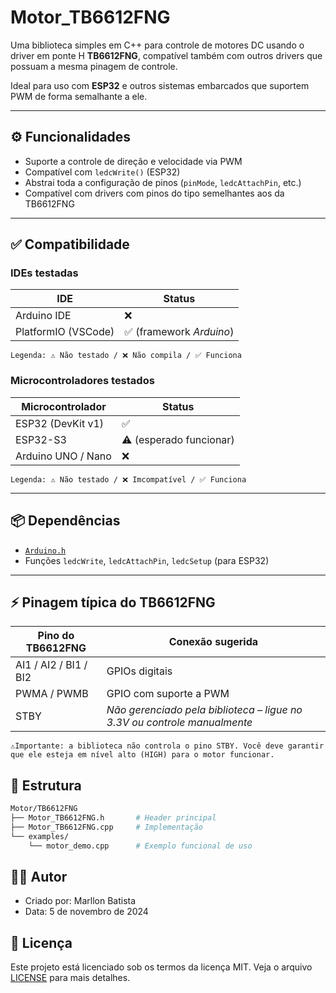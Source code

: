 # Motor_TB6612FNG

Uma biblioteca simples em C++ para controle de motores DC usando o driver em ponte H **TB6612FNG**, compatível também com outros drivers que possuam a mesma pinagem de controle.

Ideal para uso com **ESP32** e outros sistemas embarcados que suportem PWM de forma semalhante a ele.

---

## ⚙️ Funcionalidades

- Suporte a controle de direção e velocidade via PWM
- Compatível com `ledcWrite()` (ESP32)
- Abstrai toda a configuração de pinos (`pinMode`, `ledcAttachPin`, etc.)
- Compatível com drivers com pinos do tipo semelhantes aos da TB6612FNG

---

## ✅ Compatibilidade

### IDEs testadas

| IDE                     | Status                                     |
|-------------------------|------------------------------------------- |
| Arduino IDE             | ❌                                         |
| PlatformIO (VSCode)     | ✅ (framework *Arduino*)                   |
```Legenda: ⚠️ Não testado / ❌ Não compila / ✅ Funciona ```


### Microcontroladores testados

| Microcontrolador       | Status                               |
|------------------------|--------------------------------------|
| ESP32 (DevKit v1)      | ✅                                   |
| ESP32-S3               | ⚠️ (esperado funcionar)              |
| Arduino UNO / Nano     | ❌                                   |
```Legenda: ⚠️ Não testado / ❌ Imcompatível / ✅ Funciona ```

---


## 📦 Dependências

- [`Arduino.h`](https://docs.arduino.cc/language-reference/pt/)
- Funções `ledcWrite`, `ledcAttachPin`, `ledcSetup` (para ESP32)

---

## ⚡ Pinagem típica do TB6612FNG

| Pino do TB6612FNG     | Conexão sugerida                                                         |
| --------------------- | ------------------------------------------------------------------------ |
| AI1 / AI2 / BI1 / BI2 | GPIOs digitais                                                           |
| PWMA / PWMB           | GPIO com suporte a PWM                                                   |
| STBY                  | _Não gerenciado pela biblioteca – ligue no 3.3V ou controle manualmente_ |

```
⚠️Importante: a biblioteca não controla o pino STBY. Você deve garantir que ele esteja em nível alto (HIGH) para o motor funcionar.
```

## 📁 Estrutura

```bash
Motor/TB6612FNG
├── Motor_TB6612FNG.h       # Header principal
├── Motor_TB6612FNG.cpp     # Implementação
└── examples/
    └── motor_demo.cpp      # Exemplo funcional de uso
```

## 👨‍💻 Autor

- Criado por: Marllon Batista
- Data: 5 de novembro de 2024

## 📝 Licença

Este projeto está licenciado sob os termos da licença MIT. Veja o arquivo [LICENSE](LICENSE) para mais detalhes.
